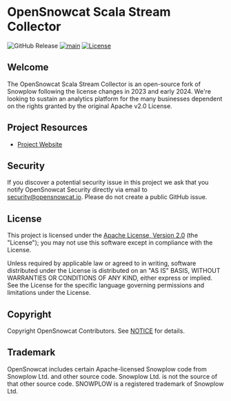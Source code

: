 # OpenSnowcat Scala Stream Collector
![GitHub Release](https://img.shields.io/github/v/release/opensnowcat/opensnowcat-collector)
[![main](https://github.com/opensnowcat/opensnowcat-collector/actions/workflows/test.yml/badge.svg?branch=main)](https://github.com/opensnowcat/opensnowcat-collector/actions/workflows/test.yml)
[![License][license-image]][license]



## Welcome

The OpenSnowcat Scala Stream Collector is an open-source fork of Snowplow following the license changes in 2023 and early 2024. We're looking to sustain an analytics platform for the many businesses dependent on the rights granted by the original Apache v2.0 License.

## Project Resources
 - [Project Website](https://opensnowcat.io/)

## Security

If you discover a potential security issue in this project we ask that you notify OpenSnowcat Security directly via email to security@opensnowcat.io. Please do not create a public GitHub issue.


## License

This project is licensed under the [Apache License, Version 2.0][license] (the "License"); you may not use this software except in compliance with the License.

Unless required by applicable law or agreed to in writing, software
distributed under the License is distributed on an "AS IS" BASIS,
WITHOUT WARRANTIES OR CONDITIONS OF ANY KIND, either express or implied.
See the License for the specific language governing permissions and
limitations under the License.

## Copyright
Copyright OpenSnowcat Contributors. See [NOTICE](NOTICE.txt) for details.


## Trademark

OpenSnowcat includes certain Apache-licensed Snowplow code from Snowplow Ltd. and other source code. Snowplow Ltd. is not the source of that other source code. SNOWPLOW is a registered trademark of Snowplow Ltd.


[license-image]: http://img.shields.io/badge/license-Apache--2-blue.svg?style=flat
[license]: http://www.apache.org/licenses/LICENSE-2.0
